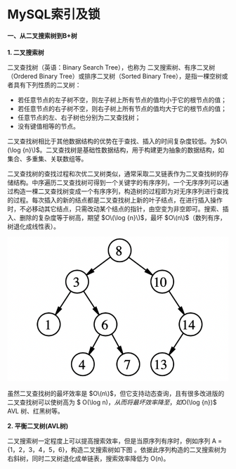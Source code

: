 # MySQL索引及锁

#### 一、从二叉搜索树到B+树

**1. 二叉搜索树**

二叉查找树（英语：Binary Search Tree），也称为 二叉搜索树、有序二叉树（Ordered Binary Tree）或排序二叉树（Sorted Binary Tree），是指一棵空树或者具有下列性质的二叉树：

* 若任意节点的左子树不空，则左子树上所有节点的值均小于它的根节点的值；
* 若任意节点的右子树不空，则右子树上所有节点的值均大于它的根节点的值；
* 任意节点的左、右子树也分别为二叉查找树；
* 没有键值相等的节点。

二叉查找树相比于其他数据结构的优势在于查找、插入的时间复杂度较低。为$O\(\log {n}\)$。二叉查找树是基础性数据结构，用于构建更为抽象的数据结构，如集合、多重集、关联数组等。

二叉查找树的查找过程和次优二叉树类似，通常采取二叉链表作为二叉查找树的存储结构。中序遍历二叉查找树可得到一个关键字的有序序列，一个无序序列可以通过构造一棵二叉查找树变成一个有序序列，构造树的过程即为对无序序列进行查找的过程。每次插入的新的结点都是二叉查找树上新的叶子结点，在进行插入操作时，不必移动其它结点，只需改动某个结点的指针，由空变为非空即可。搜索、插入、删除的复杂度等于树高，期望 $O\(\log {n}\)$，最坏 $O\(n\)$（数列有序，树退化成线性表）。

![&#x56FE;1 &#x4E8C;&#x53C9;&#x641C;&#x7D22;&#x6811;\(BST\)](../.gitbook/assets/image%20%282%29.png)

虽然二叉查找树的最坏效率是 $O\(n\)$，但它支持动态查询，且有很多改进版的二叉查找树可以使树高为 $ O\(\log n\)$，从而将最坏效率降至 ，如$O\(\log {n}\)$ AVL 树、红黑树等。

**2. 平衡二叉树\(AVL树\)**

二叉搜索树一定程度上可以提高搜索效率，但是当原序列有序时，例如序列 A = {1，2，3，4，5，6}，构造二叉搜索树如下图 。依据此序列构造的二叉搜索树为右斜树，同时二叉树退化成单链表，搜索效率降低为 O\(n\)。



